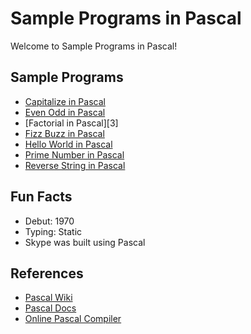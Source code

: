 # Sample Programs in Pascal

Welcome to Sample Programs in Pascal!

## Sample Programs

- [Capitalize in Pascal][capitalize]
- [Even Odd in Pascal][even-odd]
- [Factorial in Pascal][3]
- [Fizz Buzz in Pascal][fizz-buzz]
- [Hello World in Pascal][hello-world]
- [Prime Number in Pascal][prime-number]
- [Reverse String in Pascal][reverse-string]

## Fun Facts

- Debut: 1970
- Typing: Static
- Skype was built using Pascal

## References

- [Pascal Wiki][wiki]
- [Pascal Docs][docs]
- [Online Pascal Compiler][compiler]


[wiki]: https://en.wikipedia.org/wiki/Pascal_(programming_language)
[docs]: https://www.freepascal.org/docs.var
[compiler]: https://www.jdoodle.com/execute-pascal-online


[capitalize]: https://github.com/TheRenegadeCoder/sample-programs-website/issues/367
[even-odd]: https://github.com/TheRenegadeCoder/sample-programs-website/issues/368
[fizz-buzz]: https://github.com/TheRenegadeCoder/sample-programs-website/issues/162
[hello-world]: https://therenegadecoder.com/code/hello-world-in-pascal/
[prime-number]: https://github.com/TheRenegadeCoder/sample-programs-website/issues/369
[reverse-string]: https://github.com/TheRenegadeCoder/sample-programs-website/issues/370
